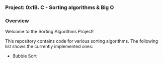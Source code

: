 ### <strong>Project</strong>: 0x1B. C - Sorting algorithms & Big O
### Overview

Welcome to the Sorting Algorithms Project!

This repository contains code for various sorting algorithms. The following list shows the currently implemented ones:
- Bubble Sort
